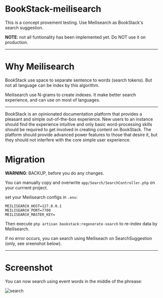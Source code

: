 # BookStack-meilisearch

This is a concept provement testing. Use Meilisearch as BookStack's search suggestion.

**NOTE**: not all funtionality has been implemented yet. Do NOT use it on production.

----

# Why Meilisearch

BookStack use space to separate sentence to words (search tokens). But not all language can be index by this algorithm.

Meilisearch use N-grams to create indexes. It make better search experience, and can use on most of languages.

----

BookStack is an opinionated documentation platform that provides a pleasant and simple out-of-the-box experience. New users to an instance should find the experience intuitive and only basic word-processing skills should be required to get involved in creating content on BookStack. The platform should provide advanced power features to those that desire it, but they should not interfere with the core simple user experience.

# Migration

**WARNING**: BACKUP, before you do any changes.

You can manually copy and overwrite `app/Search/SearchController.php` on your currrent project.

set your Meilisearch configs in `.env`:

```
MEILISEARCH_HOST=127.0.0.1
MEILISEARCH_PORT=7700
MEILISEARCH_MASTER_KEY=
```

Then execute `php artisan bookstack:regenerate-search` to re-index data by Meilisearch.

if no error occurs, you can search using Meiliseach on SearchSuggestion (only, see sreenshot below). 

----

# Screenshot

You can now search using event words in the middle of the phrease:

![search](https://i.imgur.com/nBerBDM.png)
